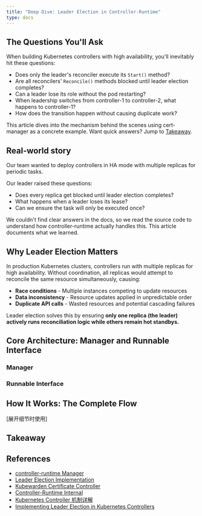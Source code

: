 ```yaml
---
title: "Deep Dive: Leader Election in Controller-Runtime"
type: docs
---
```


## The Questions You'll Ask

When building Kubernetes controllers with high availability, you'll inevitably hit these questions:

- Does only the leader's reconciler execute its `Start()` method?
- Are all reconcilers' `Reconcile()` methods blocked until leader election completes?
- Can a leader lose its role without the pod restarting?
- When leadership switches from controller-1 to controller-2, what happens to controller-1?
- How does the transition happen without causing duplicate work?

This article dives into the mechanism behind the scenes using cert-manager as a concrete example. Want quick answers? Jump to [Takeaway](#takeaway).

## Real-world story

Our team wanted to deploy controllers in HA mode with multiple replicas for periodic tasks.

Our leader raised these questions:

- Does every replica get blocked until leader election completes?
- What happens when a leader loses its lease?
- Can we ensure the task will only be executed once?

We couldn't find clear answers in the docs, so we read the source code to understand how
controller-runtime actually handles this. This article documents what we learned.

## Why Leader Election Matters

In production Kubernetes clusters, controllers run with multiple replicas for high availability.
Without coordination, all replicas would attempt to reconcile the same resource simultaneously, causing:

- **Race conditions** - Multiple instances competing to update resources
- **Data inconsistency** - Resource updates applied in unpredictable order
- **Duplicate API calls** - Wasted resources and potential cascading failures

Leader election solves this by ensuring **only one replica (the leader) actively runs reconciliation logic while others remain hot standbys.**

## Core Architecture: Manager and Runnable Interface
### Manager

### Runnable Interface

## How It Works: The Complete Flow

[展开细节时使用]


## Takeaway

## References

- [controller-runtime Manager](https://github.com/kubernetes-sigs/controller-runtime/blob/main/pkg/manager/runnable_group.go#L55)
- [Leader Election Implementation](https://github.com/kubernetes/client-go/blob/master/tools/leaderelection/leaderelection.go#L408)
- [Kubewarden Certificate Controller](https://github.com/kubewarden/kubewarden-controller/blob/57d46e64b05bdbcf1f7849e25af56037d09f273c/internal/controller/cert_controller.go)
- [Controller-Runtime Internal](https://github.com/kubernetes-sigs/controller-runtime/blob/6ad5c1dd4418489606d19dfb87bf38905b440561/pkg/manager/internal.go#L580)
- [Kubernetes Controller 机制详解](https://www.zhaohuabing.com/post/2023-03-09-how-to-create-a-k8s-controller/)
- [Implementing Leader Election in Kubernetes Controllers](https://medium.com/@vamshitejanizam/implementing-leader-election-in-kubernetes-controllers-1820fd5b8f72)